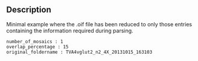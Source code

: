 Description
-----------

Minimal example where the .oif file has been reduced to only those entries
containing the information required during parsing.
```
number_of_mosaics : 1
overlap_percentage : 15
original_foldername : TVA4vglut2_n2_4X_20131015_163103
```
